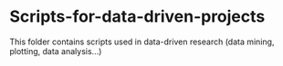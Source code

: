 # Scripts-for-data-driven-projects
This folder contains scripts used in data-driven research (data mining, plotting, data analysis...) 
